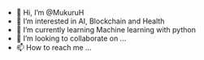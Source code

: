 - 👋 Hi, I’m @MukuruH
- 👀 I’m interested in AI, Blockchain and Health
- 🌱 I’m currently learning Machine learning with python
- 💞️ I’m looking to collaborate on ...
- 📫 How to reach me ...

<!---
MukuruH/MukuruH is a ✨ special ✨ repository because its `README.md` (this file) appears on your GitHub profile.
You can click the Preview link to take a look at your changes.
--->

